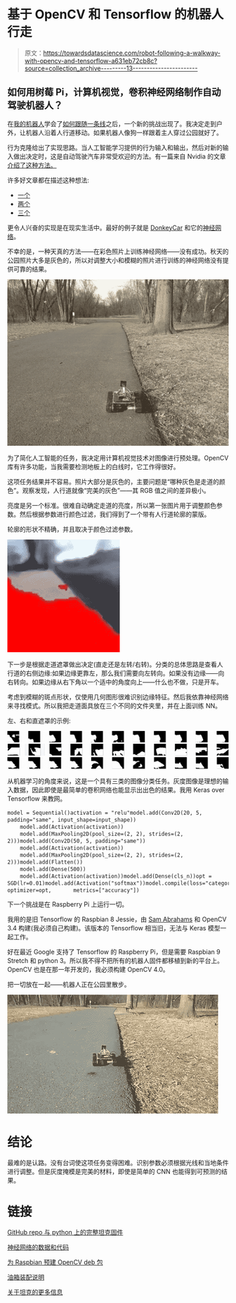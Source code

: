 # 基于 OpenCV 和 Tensorflow 的机器人行走

> 原文：<https://towardsdatascience.com/robot-following-a-walkway-with-opencv-and-tensorflow-a631eb72cb8c?source=collection_archive---------13----------------------->

## 如何用树莓 Pi，计算机视觉，卷积神经网络制作自动驾驶机器人？

在[我的机器人](https://medium.com/@const.toporov/raspberry-pi-photo-tank-robot-cf5ca7288adf)学会了[如何跟随一条线](https://medium.com/@const.toporov/line-following-robot-with-opencv-and-contour-based-approach-417b90f2c298)之后，一个新的挑战出现了。我决定走到户外，让机器人沿着人行道移动。如果机器人像狗一样跟着主人穿过公园就好了。

行为克隆给出了实现思路。当人工智能学习提供的行为输入和输出，然后对新的输入做出决定时，这是自动驾驶汽车非常受欢迎的方法。有一篇来自 Nvidia 的文章[介绍了这种方法。](https://devblogs.nvidia.com/deep-learning-self-driving-cars/)

许多好文章都在描述这种想法:

*   [一个](https://medium.com/@ksakmann/behavioral-cloning-make-a-car-drive-like-yourself-dc6021152713)
*   [两个](https://medium.com/deep-learning-turkey/behavioral-cloning-udacity-self-driving-car-project-generator-bottleneck-problem-in-using-gpu-182ee407dbc5)
*   [三个](/implementing-neural-network-used-for-self-driving-cars-from-nvidia-with-interactive-code-manual-aa6780bc70f4)

更令人兴奋的实现是在现实生活中。最好的例子就是 [DonkeyCar](http://www.donkeycar.com/) 和它的[神经网络](https://wroscoe.github.io/keras-lane-following-autopilot.html)。

不幸的是，一种天真的方法——在彩色照片上训练神经网络——没有成功。秋天的公园照片大多是灰色的，所以对调整大小和模糊的照片进行训练的神经网络没有提供可靠的结果。

![](img/41183637df169068b618d9d811efb3d0.png)

为了简化人工智能的任务，我决定用计算机视觉技术对图像进行预处理。OpenCV 库有许多功能，当我需要检测地板上的白线时，它工作得很好。

这项任务结果并不容易。照片大部分是灰色的，主要问题是“哪种灰色是走道的颜色”。观察发现，人行道就像“完美的灰色”——其 RGB 值之间的差异极小。

亮度是另一个标准。很难自动确定走道的亮度，所以第一张图片用于调整颜色参数。然后根据参数进行颜色过滤，我们得到了一个带有人行道轮廓的蒙版。

轮廓的形状不精确，并且取决于颜色过滤参数。

![](img/f7e8349a13c5bd7433b3c20614c81165.png)

下一步是根据走道遮罩做出决定(直走还是左转/右转)。分类的总体思路是查看人行道的右侧边缘:如果边缘更靠左，那么我们需要向左转向。如果没有边缘——向右转向。如果边缘从右下角以一个适中的角度向上——什么也不做，只是开车。

考虑到模糊的斑点形状，仅使用几何图形很难识别边缘特征。然后我依靠神经网络来寻找模式。所以我把走道面具放在三个不同的文件夹里，并在上面训练 NN。

左、右和直遮罩的示例:

![](img/ec067c2a16635d351d06d5c820416ef9.png)![](img/7722bd3b56cf3956f4d917e2ef0280b6.png)![](img/df497d083bf392388885b9fc0b4606eb.png)

从机器学习的角度来说，这是一个具有三类的图像分类任务。灰度图像是理想的输入数据，因此即使是最简单的卷积网络也能显示出出色的结果。我用 Keras over Tensorflow 来教网。

```
model = Sequential()activation = "relu"model.add(Conv2D(20, 5, padding="same", input_shape=input_shape))
    model.add(Activation(activation))
    model.add(MaxPooling2D(pool_size=(2, 2), strides=(2, 2)))model.add(Conv2D(50, 5, padding="same"))
    model.add(Activation(activation))
    model.add(MaxPooling2D(pool_size=(2, 2), strides=(2, 2)))model.add(Flatten())
    model.add(Dense(500))
    model.add(Activation(activation))model.add(Dense(cls_n))opt = SGD(lr=0.01)model.add(Activation("softmax"))model.compile(loss="categorical_crossentropy", optimizer=opt,       metrics=["accuracy"])
```

下一个挑战是在 Raspberry Pi 上运行一切。

我用的是旧 Tensorflow 的 Raspbian 8 Jessie，由 [Sam Abrahams](https://github.com/samjabrahams/tensorflow-on-raspberry-pi) 和 OpenCV 3.4 构建(我必须自己构建)。该版本的 Tensorflow 相当旧，无法与 Keras 模型一起工作。

好在最近 Google 支持了 Tensorflow 的 Raspberry Pi，但是需要 Raspbian 9 Stretch 和 python 3。所以我不得不把所有的机器人固件都移植到新的平台上。OpenCV 也是在那一年开发的，我必须构建 OpenCV 4.0。

把一切放在一起——机器人正在公园里散步。

![](img/496590391ed7d43ff859d0c1091933b2.png)

# 结论

最难的是认路。没有台词使这项任务变得困难。识别参数必须根据光线和当地条件进行调整。但是灰度掩模是完美的材料，即使是简单的 CNN 也能得到可预测的结果。

# 链接

[GitHub repo 与 python 上的完整坦克固件](https://github.com/tprlab/pitanq)

[神经网络的数据和代码](https://github.com/tprlab/pitanq-selfwalk)

[为 Raspbian 预建 OpenCV deb 包](https://github.com/tprlab/pi-opencv)

[油箱装配说明](https://github.com/tprlab/pitanq-prod)

[关于坦克的更多信息](http://pitanq.com)